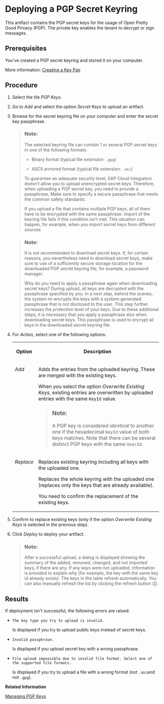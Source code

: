 <!-- loio9d8e1a9504ed4da0bc9b4377e1f27c9b -->

<link rel="stylesheet" type="text/css" href="../css/sap-icons.css"/>

# Deploying a PGP Secret Keyring

This artifact contains the PGP secret keys for the usage of Open Pretty Good Privacy \(PGP\). The private key enables the tenant to decrypt or sign messages.



<a name="loio9d8e1a9504ed4da0bc9b4377e1f27c9b__prereq_ghp_brd_2z"/>

## Prerequisites

You've created a PGP secret keyring and stored it on your computer.

More information: [Creating a Key Pair](../ConnectionSetup/creating-a-key-pair-bb416c5.md)



## Procedure

1.  Select the tile *PGP Keys*.

2.  Go to *Add* and select the option *Secret Keys* to upload an artifact.

3.  Browse for the secret keyring file on your computer and enter the secret key passphrase.

    > ### Note:  
    > The selected keyring file can contain 1 or several PGP secret keys in one of the following formats:
    > 
    > -   Binary format \(typical file extension: `.gpg`\)
    > 
    > -   ASCII armored format \(typical file extension: `.asc`\)
    > 
    > 
    > To guarantee an adequate security level, SAP Cloud Integration doesn’t allow you to upload unencrypted secret keys. Therefore, when uploading a PGP secret key, you need to provide a passphrase, Make sure to specify a secure passphrase that meets the common safety standards.
    > 
    > If you upload a file that contains multiple PGP keys, all of them have to be encrypted with the same passphrase. Import of the keyring file fails if this condition isn’t met. This situation can happen, for example, when you import secret keys from different sources.

    > ### Note:  
    > It is not recommended to download secret keys. If, for certain reasons, you nevertheless need to download secret keys, make sure to use of a sufficiently secure storage location for the downloaded PGP secret keyring file, for example, a password manager.
    > 
    > Why do you need to apply a passphrase again when downloading secret keys? During upload, all keys are decrypted with the passphrase specified by you. In a next step, behind the scenes, the system re-encrypts the keys with a system-generated passphrase that is not disclosed to the user. This step further increases the protection level of your keys. Due to these additional steps, it is necessary that you apply a passphrase also when downloading secret keys. This passphrase is used to encrypt all keys in the downloaded secret keyring file.

4.  For *Action*, select one of the following options:


    <table>
    <tr>
    <th valign="top">

    Option


    
    </th>
    <th valign="top">

    Description


    
    </th>
    </tr>
    <tr>
    <td valign="top">
    
    *Add* 


    
    </td>
    <td valign="top">
    
    Adds the entries from the uploaded keyring. These are merged with the existing keys.

    When you select the option *Overwrite Existing Keys*, existing entries are overwritten by uploaded entries with the same `KeyId` value.

    > ### Note:  
    > A PGP key is considered *identical* to another one if the hexadecimal `KeyId` value of both keys matches. Note that there can be several distinct PGP keys with the same `UserId`.


    
    </td>
    </tr>
    <tr>
    <td valign="top">
    
    *Replace* 


    
    </td>
    <td valign="top">
    
    Replaces existing keyring including all keys with the uploaded one.

    Replaces the whole keyring with the uploaded one \(replaces only the keys that are already available\).

    You need to confirm the replacement of the existing keys.


    
    </td>
    </tr>
    </table>
    
5.  Confirm to replace existing keys \(only if the option *Overwrite Existing Keys* is selected in the previous step\).

6.  Click *Deploy* to deploy your artifact.

    > ### Note:  
    > After a successful upload, a dialog is displayed showing the summary of the added, removed, changed, and not imported keys, if there are any. If any keys were not uploaded, information is provided to explain why \(for example, the key with the same key id already exists\). The keys in the table refresh automatically. You can also manually refresh the list by clicking the refresh button \(<span class="SAP-icons"></span>\).




<a name="loio9d8e1a9504ed4da0bc9b4377e1f27c9b__result_mmf_qmy_wwb"/>

## Results

If deployment isn't successful, the following errors are raised:

-   `The key type you try to upload is invalid.`

    Is displayed if you try to upload public keys instead of secret keys.

-   `Invalid passphrase.`

    Is displayed if you upload secret key with a wrong passphrase.

-   `File upload impossible due to invalid file format. Select one of the supported file formats.` 

    Is displayed if you try to upload a file with a wrong format \(not `.asc`and not `.gpg`\).


**Related Information**  


[Managing PGP Keys](managing-pgp-keys-cd478a7.md "The PGP Keys monitor allows a tenant administrator to manage the public and private PGP keys.")

